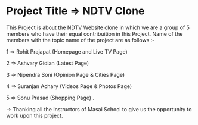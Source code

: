 # Project Title => NDTV Clone

This Project is about the NDTV Website clone in which we are a
group of 5 members who have their equal contribuition in this Project.
Name of the members with the topic name of the project are as follows :- 
 
1 => Rohit Prajapat (Homepage and Live TV Page)

2 => Ashvary Gidian (Latest Page)

3 => Nipendra Soni (Opinion Page & Cities Page)

4 => Suranjan Achary (Videos Page & Photos Page)

5 => Sonu Prasad (Shopping Page) .



-> Thanking all the Instructors of Masai School to give us the opportunity to work upon this project.  


